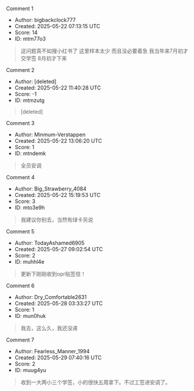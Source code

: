 Comment 1

- Author: bigbackclock777
- Created: 2025-05-22 07:13:15 UTC
- Score: 14
- ID: mtm77o3

> 这问题真不如搜小红书了 这里样本太少 而且没必要着急 我当年来7月初才交学签 8月初才下来

Comment 2

- Author: [deleted]
- Created: 2025-05-22 11:40:28 UTC
- Score: -1
- ID: mtmzutg

> [deleted]

Comment 3

- Author: Minmum-Verstappen
- Created: 2025-05-22 13:06:20 UTC
- Score: 1
- ID: mtndemk

> 全员安调

Comment 4

- Author: Big_Strawberry_4084
- Created: 2025-05-22 15:19:53 UTC
- Score: 3
- ID: mto3e9h

> 我建议你别去，当然有绿卡另说

Comment 5

- Author: TodayAshamed6905
- Created: 2025-05-27 09:02:54 UTC
- Score: 2
- ID: muhhl4e

> 更新下刚刚收到opr贴签信！

Comment 6

- Author: Dry_Comfortable2631
- Created: 2025-05-28 03:33:27 UTC
- Score: 1
- ID: mun0huk

> 我去，这么久，我还没递

Comment 7

- Author: Fearless_Manner_1994
- Created: 2025-05-29 07:40:16 UTC
- Score: 2
- ID: muug4yu

> 收到一大两小三个学签，小的很快五周拿下。不过工签进安调了。
